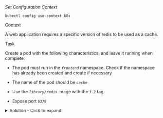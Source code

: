 
*_Set Configuration Context_*

`kubectl config use-context k8s`

Context

A web application requires a specific version of redis to be used as a cache.

Task

Create a pod with the following characteristics, and leave it running when complete:

- The pod must run in the _`frontend`_ namespace. Check if the namespace has already been created and create if necessary

- The name of the pod should be _`cache`_

- Use the _`library/redis`_ image with the _`3.2`_ tag

- Expose port _`6379`_


<details>
<summary>
Solution - Click to expand!
</summary>

```yaml
# Check if namespace exist
kubectl get ns | grep frontend

# Create namespace if not exist
kubectl create ns frontend

# Create pod and expose the given port
kubectl run cache --image=library/redis:3.2 --port 6379 -n frontend

```

</details>